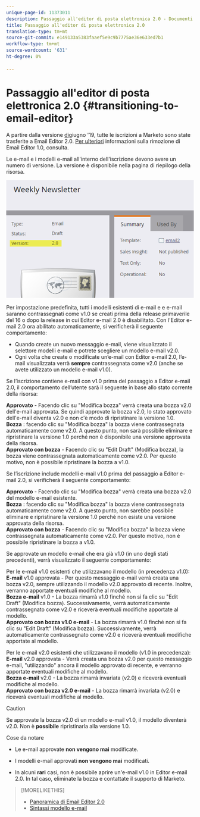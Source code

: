 ```yaml
---
unique-page-id: 11373011
description: Passaggio all'editor di posta elettronica 2.0 - Documenti Marketo - Documentazione prodotto
title: Passaggio all'editor di posta elettronica 2.0
translation-type: tm+mt
source-git-commit: e149133a5383faaef5e9c9b7775ae36e633ed7b1
workflow-type: tm+mt
source-wordcount: '631'
ht-degree: 0%

---
```



# Passaggio all&#39;editor di posta elettronica 2.0 {#transitioning-to-email-editor}

A partire dalla versione [di](../../../../release-notes/2016/release-notes-spring-16.md)giugno &#39;19, tutte le iscrizioni a Marketo sono state trasferite a Email Editor 2.0. [Per ulteriori](https://nation.marketo.com/docs/DOC-7038) informazioni sulla rimozione di Email Editor 1.0, consulta.

Le e-mail e i modelli e-mail all&#39;interno dell&#39;iscrizione devono avere un numero di versione. La versione è disponibile nella pagina di riepilogo della risorsa.

![](assets/five-5.png)

Per impostazione predefinita, tutti i modelli esistenti di e-mail e e e-mail saranno contrassegnati come v1.0 se creati prima della release primaverile del 16 o dopo la release in cui Editor e-mail 2.0 è disabilitato. Con l&#39;Editor e-mail 2.0 ora abilitato automaticamente, si verificherà il seguente comportamento:

* Quando create un nuovo messaggio e-mail, viene visualizzato il selettore [](email-template-picker-overview.md) modelli e-mail e potrete scegliere un modello e-mail v2.0.
* Ogni volta che create o modificate un’e-mail con Editor e-mail 2.0, l’e-mail visualizzata verrà **sempre** contrassegnata come v2.0 (anche se avete utilizzato un modello e-mail v1.0).

Se l’iscrizione contiene e-mail con v1.0 prima del passaggio a Editor e-mail 2.0, il comportamento dell’utente sarà il seguente in base allo stato corrente della risorsa:

**Approvato** - Facendo clic su &quot;Modifica bozza&quot; verrà creata una bozza v2.0 dell&#39;e-mail approvata. Se quindi approvate la bozza v2.0, lo stato approvato dell&#39;e-mail diventa v2.0 e non c&#39;è modo di ripristinare la versione 1.0.\
**Bozza** : facendo clic su &quot;Modifica bozza&quot; la bozza viene contrassegnata automaticamente come v2.0. A questo punto, non sarà possibile eliminare e ripristinare la versione 1.0 perché non è disponibile una versione approvata della risorsa.\
**Approvato con bozza** - Facendo clic su &quot;Edit Draft&quot; (Modifica bozza), la bozza viene contrassegnata automaticamente come v2.0. Per questo motivo, non è possibile ripristinare la bozza a v1.0.

Se l’iscrizione include modelli e-mail v1.0 prima del passaggio a Editor e-mail 2.0, si verificherà il seguente comportamento:

**Approvato** - Facendo clic su &quot;Modifica bozza&quot; verrà creata una bozza v2.0 del modello e-mail esistente.\
**Bozza** : facendo clic su &quot;Modifica bozza&quot; la bozza viene contrassegnata automaticamente come v2.0. A questo punto, non sarebbe possibile eliminare e ripristinare la versione 1.0 perché non esiste una versione approvata della risorsa.\
**Approvato con bozza** - Facendo clic su &quot;Modifica bozza&quot; la bozza viene contrassegnata automaticamente come v2.0. Per questo motivo, non è possibile ripristinare la bozza a v1.0.

Se approvate un modello e-mail che era già v1.0 (in uno degli stati precedenti), verrà visualizzato il seguente comportamento:

Per le e-mail v1.0 esistenti che utilizzavano il modello (in precedenza v1.0):\
**E-mail** v1.0 approvata - Per questo messaggio e-mail verrà creata una bozza v2.0, sempre utilizzando il modello v2.0 approvato di recente. Inoltre, verranno apportate eventuali modifiche al modello.\
**Bozza e-mail** v1.0 - La bozza rimarrà v1.0 finché non si fa clic su &quot;Edit Draft&quot; (Modifica bozza). Successivamente, verrà automaticamente contrassegnato come v2.0 e riceverà eventuali modifiche apportate al modello.\
**Approvato con bozza v1.0 e-mail** - La bozza rimarrà v1.0 finché non si fa clic su &quot;Edit Draft&quot; (Modifica bozza). Successivamente, verrà automaticamente contrassegnato come v2.0 e riceverà eventuali modifiche apportate al modello.

Per le e-mail v2.0 esistenti che utilizzavano il modello (v1.0 in precedenza):\
**E-mail** v2.0 approvata - Verrà creata una bozza v2.0 per questo messaggio e-mail, &quot;utilizzando&quot; ancora il modello approvato di recente, e verranno apportate eventuali modifiche al modello.\
**Bozza e-mail** v2.0 - La bozza rimarrà invariata (v2.0) e riceverà eventuali modifiche al modello.\
**Approvato con bozza v2.0 e-mail** - La bozza rimarrà invariata (v2.0) e riceverà eventuali modifiche al modello.

>[!CAUTION]
>
>Se approvate la bozza v2.0 di un modello e-mail v1.0, il modello diventerà v2.0. Non è **possibile** ripristinarla alla versione 1.0.

Cose da notare

* Le e-mail approvate **non vengono mai** modificate.

* I modelli e-mail approvati **non vengono mai** modificati.

* In alcuni **rari** casi, non è possibile aprire un&#39;e-mail v1.0 in Editor e-mail 2.0. In tal caso, eliminate la bozza e contattate il supporto di Marketo.

>[!MORELIKETHIS]
>
>* [Panoramica di Email Editor 2.0](email-editor-v2-0-overview.md)
>* [Sintassi modello e-mail](email-template-syntax.md)

>



